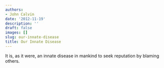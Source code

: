 ```yaml
---
authors:
- John Calvin
date: '2012-11-19'
description: ''
draft: false
images: []
slug: our-innate-disease
title: Our Innate Disease
---
```


It is, as it were, an innate disease in mankind to seek reputation by blaming others.